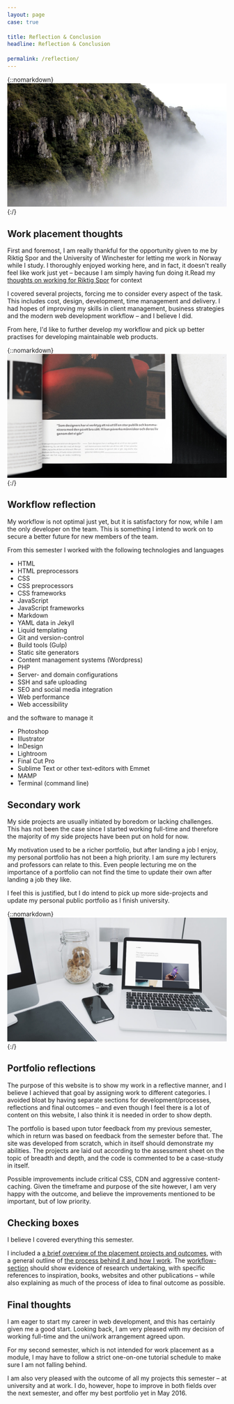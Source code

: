 ```yaml
---
layout: page
case: true

title: Reflection & Conclusion
headline: Reflection & Conclusion

permalink: /reflection/
---
```


{::nomarkdown}
<img src="../img/reflection/cliff.jpg" alt="Mountainside" class="fade wait">
{:/}

<div class="div"></div>

## Work placement thoughts

<p class="pull">First and foremost, I am really thankful for the opportunity given to me by Riktig Spor and the University of Winchester for letting me work in Norway while I study. I thoroughly enjoyed working here, and in fact, it doesn't really feel like work just yet – because I am simply having fun doing it.<span>Read my <a href="/riktigspor">thoughts on working for Riktig Spor</a> for context</span></p>

I covered several projects, forcing me to consider every aspect of the task. This includes cost, design, development, time management and delivery. I had hopes of improving my skills in client management, business strategies and the modern web development workflow – and I believe I did.

From here, I'd like to further develop my workflow and pick up better practises for developing maintainable web products.

<div class="div"></div>

{::nomarkdown}
<img src="../img/workflow/layout.jpg" alt="Sketchbook">
{:/}

<div class="div"></div>

## Workflow reflection

<!-- * Is it optimal
* Skills obtained, currently efficient in the following: PHP, Git etc. -->

My workflow is not optimal just yet, but it is satisfactory for now, while I am the only developer on the team. This is something I intend to work on to secure a better future for new members of the team.

From this semester I worked with the following technologies and languages

<ul class="skill-list">
	<li class="entry">HTML</li>
	<li class="entry">HTML preprocessors</li>
	<li class="entry">CSS</li>
	<li class="entry">CSS preprocessors</li>
	<li class="entry">CSS frameworks</li>
	<li class="entry">JavaScript</li>
	<li class="entry">JavaScript frameworks</li>
	<li class="entry">Markdown</li>
	<li class="entry">YAML data in Jekyll</li>
	<li class="entry">Liquid templating</li>
	<li class="entry">Git and version-control</li>
	<li class="entry">Build tools (Gulp)</li>
	<li class="entry">Static site generators</li>
	<li class="entry">Content management systems (Wordpress)</li>
	<li class="entry">PHP</li>
	<li class="entry">Server- and domain configurations</li>
	<li class="entry">SSH and safe uploading</li>
	<li class="entry">SEO and social media integration</li>
	<li class="entry">Web performance</li>
	<li class="entry">Web accessibility</li>
</ul>

and the software to manage it

<ul class="skill-list">
	<li class="entry">Photoshop</li>
	<li class="entry">Illustrator</li>
	<li class="entry">InDesign</li>
	<li class="entry">Lightroom</li>
	<li class="entry">Final Cut Pro</li>
	<li class="entry">Sublime Text or other text-editors with Emmet</li>
	<li class="entry">MAMP</li>
	<li class="entry">Terminal (command line)</li>
</ul>

<div class="div"></div>

## Secondary work

My side projects are usually initiated by boredom or lacking challenges. This has not been the case since I started working full-time and therefore the majority of my side projects have been put on hold for now.

My motivation used to be a richer portfolio, but after landing a job I enjoy, my personal portfolio has not been a high priority. I am sure my lecturers and professors can relate to this. Even people lecturing me on the importance of a portfolio can not find the time to update their own after landing a job they like.

I feel this is justified, but I do intend to pick up more side-projects and update my personal public portfolio as I finish university.

<div class="div"></div>

{::nomarkdown}
<img src="../img/portfolio/img1.jpg" alt="Personal portfolio">
{:/}

<div class="div"></div>

## Portfolio reflections

The purpose of this website is to show my work in a reflective manner, and I believe I achieved that goal by assigning work to different categories. I avoided bloat by having separate sections for development/processes, reflections and final outcomes – and even though I feel there is a lot of content on this website, I also think it is needed in order to show depth.

The portfolio is based upon tutor feedback from my previous semester, which in return was based on feedback from the semester before that. The site was developed from scratch, which in itself should demonstrate my abilities. The projects are laid out according to the assessment sheet on the topic of breadth and depth, and the code is commented to be a case-study in itself.

Possible improvements include critical CSS, CDN and aggressive content-caching. Given the timeframe and purpose of the site however, I am very happy with the outcome, and believe the improvements mentioned to be important, but of low priority.

<div class="div"></div>

## Checking boxes

I believe I covered everything this semester.

I included a <a href="/projects">a brief overview of the placement projects and outcomes</a>, with a general outline of <a href="/workflow-and-sketchbook">the process behind it and how I work</a>. The <a href="/workflow-and-sketchbook">workflow-section</a> should show evidence of research undertaking, with specific references to inspiration, books, websites and other publications – while also explaining as much of the process of idea to final outcome as possible.

<div class="div"></div>

## Final thoughts

I am eager to start my career in web development, and this has certainly given me a good start. Looking back, I am very pleased with my decision of working full-time and the uni/work arrangement agreed upon.

For my second semester, which is not intended for work placement as a module, I may have to follow a strict one-on-one tutorial schedule to make sure I am not falling behind.

I am also very pleased with the outcome of all my projects this semester – at university and at work. I do, however, hope to improve in both fields over the next semester, and offer my best portfolio yet in May 2016.

<div class="div"></div>







